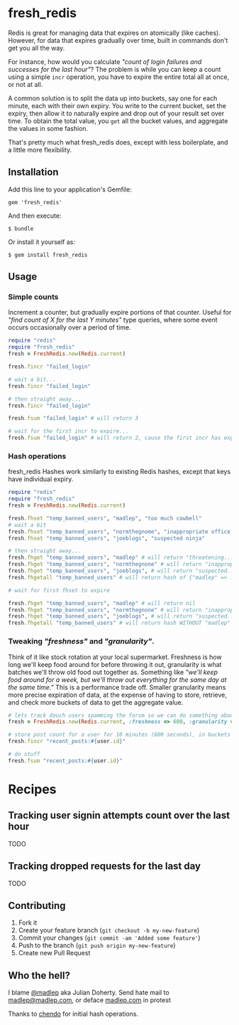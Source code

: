# fresh\_redis

Redis is great for managing data that expires on atomically (like caches). However, for data that expires gradually over time, built in commands don't get you all the way. 

For instance, how would you calculate _"count of login failures and successes for the last hour"_? The problem is while you can keep a count using a simple `incr` operation, you have to expire the entire total all at once, or not at all.

A common solution is to split the data up into buckets, say one for each minute, each with their own expiry. You write to the current bucket, set the expiry, then allow it to naturally expire and drop out of your result set over time. To obtain the total value, you `get` all the bucket values, and aggregate the values in some fashion.

That's pretty much what fresh\_redis does, except with less boilerplate, and a little more flexibility.

## Installation

Add this line to your application's Gemfile:

    gem 'fresh_redis'

And then execute:

    $ bundle

Or install it yourself as:

    $ gem install fresh_redis

## Usage

### Simple counts

Increment a counter, but gradually expire portions of that counter. Useful for *"find count of X for the last Y minutes"* type queries, where some event occurs occasionally over a period of time.

```ruby
require "redis"
require "fresh_redis"
fresh = FreshRedis.new(Redis.current)

fresh.fincr "failed_login"

# wait a bit...
fresh.fincr "failed_login"

# then straight away...
fresh.fincr "failed_login"

fresh.fsum "failed_login" # will return 3

# wait for the first incr to expire...
fresh.fsum "failed_login" # will return 2, cause the first incr has expired by now
```

### Hash operations

fresh_redis Hashes work similarly to existing Redis hashes, except that keys have individual expiry.

```ruby
require "redis"
require "fresh_redis"
fresh = FreshRedis.new(Redis.current)

fresh.fhset "temp_banned_users", "madlep", "too much cowbell"
# wait a bit
fresh.fhset "temp_banned_users", "normthegnome", "inappropriate office conduct"
fresh.fhset "temp_banned_users", "joeblogs", "suspected ninja"

# then straight away...
fresh.fhget "temp_banned_users", "madlep" # will return "threatening..."
fresh.fhget "temp_banned_users", "normthegnone" # will return "inappropriate..."
fresh.fhget "temp_banned_users", "joeblogs", # will return "suspected..."
fresh.fhgetall "temp_banned_users" # will return hash of {"madlep" => ..., "normthegnone" => ..., "joeblogs" => ...}

# wait for first fhset to expire

fresh.fhget "temp_banned_users", "madlep" # will return nil
fresh.fhget "temp_banned_users", "normthegnone" # will return "inappropriate..." - unchanged
fresh.fhget "temp_banned_users", "joeblogs", # will return "suspected..." - unchanged
fresh.fhgetall "temp_banned_users" # will return hash WITHOUT "madlep" as a key (just "normthegnone" and "joeblogs")

```

### Tweaking _"freshness"_ and _"granularity"_. 

Think of it like stock rotation at your local supermarket. Freshness is how long we'll keep food around for before throwing it out, granularity is what batches we'll throw old food out together as. Something like _"we'll keep food around for a week, but we'll throw out everything for the same day at the same time."_ This is a performance trade off. Smaller granularity means more precise expiration of data, at the expense of having to store, retrieve, and check more buckets of data to get the aggregate value.

```ruby
# lets track douch users spamming the forum so we can do something about it...
fresh = FreshRedis.new(Redis.current, :freshness => 600, :granularity => 30)

# store post count for a user for 10 minutes (600 seconds), in buckets of time duration 30 seconds
fresh.fincr "recent_posts:#{user.id}"

# do stuff
fresh.fsum "recent_posts:#{user.id}"
```

# Recipes

## Tracking user signin attempts count over the last hour
TODO

## Tracking dropped requests for the last day
TODO

## Contributing

1. Fork it
2. Create your feature branch (`git checkout -b my-new-feature`)
3. Commit your changes (`git commit -am 'Added some feature'`)
4. Push to the branch (`git push origin my-new-feature`)
5. Create new Pull Request

## Who the hell?
I blame [@madlep](http://twitter.com/madlep) aka Julian Doherty. Send hate mail to [madlep@madlep.com](mailto:madlep@madlep.com), or deface [madlep.com](http://madlep.com) in protest

Thanks to [chendo](https://github.com/chendo) for initial hash operations.
